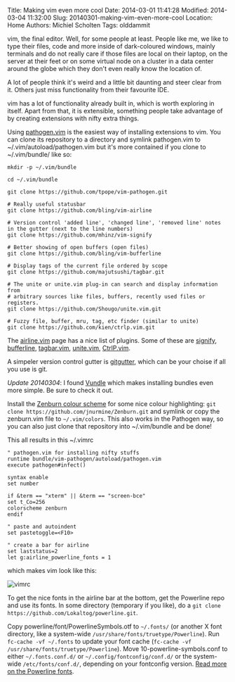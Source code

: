 Title: Making vim even more cool
Date: 2014-03-01 11:41:28
Modified: 2014-03-04 11:32:00
Slug: 20140301-making-vim-even-more-cool
Location: Home
Authors: Michiel Scholten
Tags: olddammit

vim, the final editor. Well, for some people at least. People like me, we like to type their files, code and more inside of dark-coloured windows, mainly terminals and do not really care if those files are local on their laptop, on the server at their feet or on some virtual node on a cluster in a data center around the globe which they don't even really know the location of.

A lot of people think it's weird and a little bit daunting and steer clear from it. Others just miss functionality from their favourite IDE. 

vim has a lot of functionality already built in, which is worth exploring in itself. Apart from that, it is extensible, something people take advantage of by creating extensions with nifty extra things.

Using [pathogen.vim](https://github.com/tpope/vim-pathogen) is the easiest way of installing extensions to vim. You can clone its repository to a directory and symlink pathogen.vim to ~/.vim/autoload/pathogen.vim but it's more contained if you clone to ~/.vim/bundle/ like so:

	mkdir -p ~/.vim/bundle

	cd ~/.vim/bundle

	git clone https://github.com/tpope/vim-pathogen.git

	# Really useful statusbar
	git clone https://github.com/bling/vim-airline

	# Version control 'added line', 'changed line', 'removed line' notes in the gutter (next to the line numbers)
	git clone https://github.com/mhinz/vim-signify

	# Better showing of open buffers (open files)
	git clone https://github.com/bling/vim-bufferline

	# Display tags of the current file ordered by scope
	git clone https://github.com/majutsushi/tagbar.git

	# The unite or unite.vim plug-in can search and display information from
	# arbitrary sources like files, buffers, recently used files or registers.
	git clone https://github.com/Shougo/unite.vim.git

	# Fuzzy file, buffer, mru, tag, etc finder (similar to unite)
	git clone https://github.com/kien/ctrlp.vim.git

The [airline.vim](https://github.com/bling/vim-airline/) page has a nice list of plugins. Some of these are 
[signify](https://github.com/mhinz/vim-signify),
[bufferline](https://github.com/bling/vim-bufferline),
[tagbar.vim](https://github.com/majutsushi/tagbar),
[unite.vim](https://github.com/Shougo/unite.vim),
[CtrlP.vim](https://github.com/kien/ctrlp.vim).

A simpeler version control gutter is [gitgutter](https://github.com/airblade/vim-gitgutter), which can be your choise if all you use is git.

*Update 20140304*: I found [Vundle](https://github.com/gmarik/Vundle.vim) which makes installing bundles even more simple. Be sure to check it out.

Install the [Zenburn colour scheme](https://github.com/jnurmine/Zenburn) for some nice colour highlighting: `git clone https://github.com/jnurmine/Zenburn.git` and symlink or copy the zenburn.vim file to `~/.vim/colors`. This also works in the Pathogen way, so you can also just clone that repository into ~/.vim/bundle and be done!

This all results in this ~/.vimrc

	" pathogen.vim for installing nifty stuffs
	runtime bundle/vim-pathogen/autoload/pathogen.vim
	execute pathogen#infect()

	syntax enable
	set number

	if &term == "xterm" || &term == "screen-bce"
	set t_Co=256
	colorscheme zenburn
	endif

	" paste and autoindent
	set pastetoggle=<F10>

	" create a bar for airline
	set laststatus=2
	let g:airline_powerline_fonts = 1 

which makes vim look like this:

![vimrc](http://dammit.nl/images/content/20140301_vimrc.png)

To get the nice fonts in the airline bar at the bottom, get the Powerline repo and use its fonts. In some directory (temporary if you like), do a `git clone https://github.com/Lokaltog/powerline.git`.

Copy powerline/font/PowerlineSymbols.otf to `~/.fonts/` (or another X font directory, like a system-wide `/usr/share/fonts/truetype/Powerline`).
Run `fc-cache -vf ~/.fonts` to update your font cache (`fc-cache -vf  /usr/share/fonts/truetype/Powerline`).
Move 10-powerline-symbols.conf to either `~/.fonts.conf.d/` or `~/.config/fontconfig/conf.d/` or the system-wide `/etc/fonts/conf.d/`, depending on your fontconfig version.  [Read more on the Powerline fonts](https://powerline.readthedocs.org/en/latest/installation/linux.html#font-installation).
